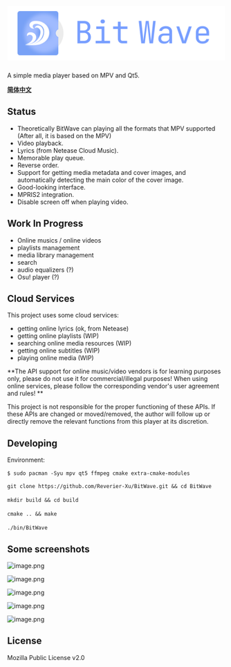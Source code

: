 # ![Bit Wave](src/resources/assets/logo-full.svg)

A simple media player based on MPV and Qt5.

[**简体中文**](README.cn.md)

## Status

- Theoretically BitWave can playing all the formats that MPV supported (After all, it is based on the MPV)
- Video playback.
- Lyrics (from Netease Cloud Music).
- Memorable play queue.
- Reverse order.
- Support for getting media metadata and cover images, and automatically detecting the main color of the cover image.
- Good-looking interface.
- MPRIS2 integration.
- Disable screen off when playing video.

## Work In Progress

- Online musics / online videos
- playlists management
- media library management
- search
- audio equalizers (?)
- Osu! player (?)

## Cloud Services

This project uses some cloud services:

- getting online lyrics (ok, from Netease)
- getting online playlists (WIP)
- searching online media resources (WIP)
- getting online subtitles (WIP)
- playing online media (WIP)

**The API support for online music/video vendors is for learning purposes only, please do not use it for commercial/illegal purposes! When using online services, please follow the corresponding vendor's user agreement and rules! **

This project is not responsible for the proper functioning of these APIs. If these APIs are changed or moved/removed, the author will follow up or directly remove the relevant functions from this player at its discretion.

## Developing

Environment:
```
$ sudo pacman -Syu mpv qt5 ffmpeg cmake extra-cmake-modules
```

```
git clone https://github.com/Reverier-Xu/BitWave.git && cd BitWave

mkdir build && cd build

cmake .. && make

./bin/BitWave
```

## Some screenshots

![image.png](https://i.loli.net/2021/08/30/9B5DjOXR8uHKAme.png)

![image.png](https://i.loli.net/2021/08/30/2t74vKisSfbJl9o.png)

![image.png](https://i.loli.net/2021/08/30/ELjMKmfZVQN5sUJ.png)

![image.png](https://i.loli.net/2021/08/30/Hun5ckty1lDRGZB.png)

![image.png](https://i.loli.net/2021/08/30/AfJnXCY9ztcUqrg.png)

## License

Mozilla Public License v2.0
